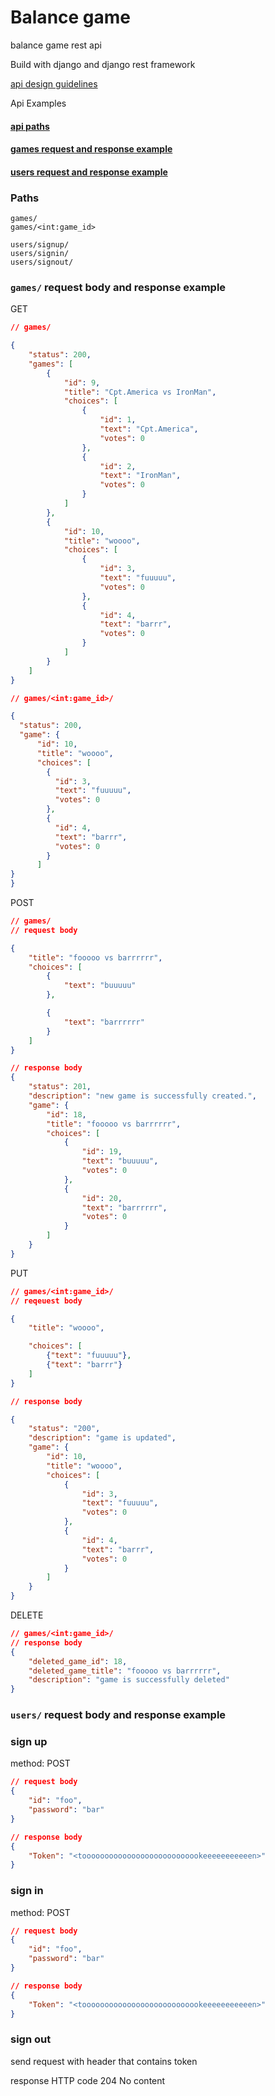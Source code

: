 # Balance game
balance game rest api

Build with django and django rest framework

[api design guidelines](https://hackernoon.com/restful-api-designing-guidelines-the-best-practices-60e1d954e7c9)

Api Examples

#### [api paths](#Paths)
#### [games request and response example](#games-request-body-and-response-example)
#### [users request and response example](#)

### Paths
```
games/
games/<int:game_id>

users/signup/
users/signin/
users/signout/
```

### ```games/``` request body and response example

GET
```json
// games/  

{
    "status": 200,
    "games": [
        {
            "id": 9,
            "title": "Cpt.America vs IronMan",
            "choices": [
                {
                    "id": 1,
                    "text": "Cpt.America",
                    "votes": 0
                },
                {
                    "id": 2,
                    "text": "IronMan",
                    "votes": 0
                }
            ]
        },
        {
            "id": 10,
            "title": "woooo",
            "choices": [
                {
                    "id": 3,
                    "text": "fuuuuu",
                    "votes": 0
                },
                {
                    "id": 4,
                    "text": "barrr",
                    "votes": 0
                }
            ]
        }
    ]
}

// games/<int:game_id>/

{
  "status": 200,
  "game": {
      "id": 10,
      "title": "woooo",
      "choices": [
        {
          "id": 3,
          "text": "fuuuuu",
          "votes": 0
        },
        {
          "id": 4,
          "text": "barrr",
          "votes": 0
        }
      ]
}
}
```

POST
```json
// games/
// request body

{
    "title": "fooooo vs barrrrrr",
    "choices": [
        {
            "text": "buuuuu"
        },

        {
            "text": "barrrrrr"
        }
    ]
}
```

```json
// response body
{
    "status": 201,
    "description": "new game is successfully created.",
    "game": {
        "id": 18,
        "title": "fooooo vs barrrrrr",
        "choices": [
            {
                "id": 19,
                "text": "buuuuu",
                "votes": 0
            },
            {
                "id": 20,
                "text": "barrrrrr",
                "votes": 0
            }
        ]
    }
}
```

PUT
```json
// games/<int:game_id>/
// reqeuest body

{
    "title": "woooo",

    "choices": [
        {"text": "fuuuuu"},
        {"text": "barrr"}
    ]
}
```

```json
// response body

{
    "status": "200",
    "description": "game is updated",
    "game": {
        "id": 10,
        "title": "woooo",
        "choices": [
            {
                "id": 3,
                "text": "fuuuuu",
                "votes": 0
            },
            {
                "id": 4,
                "text": "barrr",
                "votes": 0
            }
        ]
    }
}
```

DELETE
```json
// games/<int:game_id>/
// response body
{
    "deleted_game_id": 18,
    "deleted_game_title": "fooooo vs barrrrrr",
    "description": "game is successfully deleted"
}
```

### ```users/``` request body and response example

### sign up
method: POST

```json
// request body
{
    "id": "foo",
    "password": "bar"
}
```

```json
// response body
{
    "Token": "<tooooooooooooooooooooooooookeeeeeeeeeeen>"
}
```

### sign in
method: POST
```json
// request body
{
    "id": "foo",
    "password": "bar"
}
```

```json
// response body
{
    "Token": "<tooooooooooooooooooooooooookeeeeeeeeeeen>"
}
```

### sign out
send request with header that contains token

response HTTP code 204 No content

